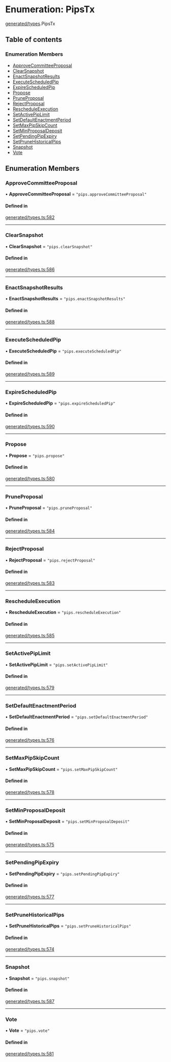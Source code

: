 # Enumeration: PipsTx

[generated/types](../wiki/generated.types).PipsTx

## Table of contents

### Enumeration Members

- [ApproveCommitteeProposal](../wiki/generated.types.PipsTx#approvecommitteeproposal)
- [ClearSnapshot](../wiki/generated.types.PipsTx#clearsnapshot)
- [EnactSnapshotResults](../wiki/generated.types.PipsTx#enactsnapshotresults)
- [ExecuteScheduledPip](../wiki/generated.types.PipsTx#executescheduledpip)
- [ExpireScheduledPip](../wiki/generated.types.PipsTx#expirescheduledpip)
- [Propose](../wiki/generated.types.PipsTx#propose)
- [PruneProposal](../wiki/generated.types.PipsTx#pruneproposal)
- [RejectProposal](../wiki/generated.types.PipsTx#rejectproposal)
- [RescheduleExecution](../wiki/generated.types.PipsTx#rescheduleexecution)
- [SetActivePipLimit](../wiki/generated.types.PipsTx#setactivepiplimit)
- [SetDefaultEnactmentPeriod](../wiki/generated.types.PipsTx#setdefaultenactmentperiod)
- [SetMaxPipSkipCount](../wiki/generated.types.PipsTx#setmaxpipskipcount)
- [SetMinProposalDeposit](../wiki/generated.types.PipsTx#setminproposaldeposit)
- [SetPendingPipExpiry](../wiki/generated.types.PipsTx#setpendingpipexpiry)
- [SetPruneHistoricalPips](../wiki/generated.types.PipsTx#setprunehistoricalpips)
- [Snapshot](../wiki/generated.types.PipsTx#snapshot)
- [Vote](../wiki/generated.types.PipsTx#vote)

## Enumeration Members

### ApproveCommitteeProposal

• **ApproveCommitteeProposal** = ``"pips.approveCommitteeProposal"``

#### Defined in

[generated/types.ts:582](https://github.com/PolymeshAssociation/polymesh-sdk/blob/31fdce23/src/generated/types.ts#L582)

___

### ClearSnapshot

• **ClearSnapshot** = ``"pips.clearSnapshot"``

#### Defined in

[generated/types.ts:586](https://github.com/PolymeshAssociation/polymesh-sdk/blob/31fdce23/src/generated/types.ts#L586)

___

### EnactSnapshotResults

• **EnactSnapshotResults** = ``"pips.enactSnapshotResults"``

#### Defined in

[generated/types.ts:588](https://github.com/PolymeshAssociation/polymesh-sdk/blob/31fdce23/src/generated/types.ts#L588)

___

### ExecuteScheduledPip

• **ExecuteScheduledPip** = ``"pips.executeScheduledPip"``

#### Defined in

[generated/types.ts:589](https://github.com/PolymeshAssociation/polymesh-sdk/blob/31fdce23/src/generated/types.ts#L589)

___

### ExpireScheduledPip

• **ExpireScheduledPip** = ``"pips.expireScheduledPip"``

#### Defined in

[generated/types.ts:590](https://github.com/PolymeshAssociation/polymesh-sdk/blob/31fdce23/src/generated/types.ts#L590)

___

### Propose

• **Propose** = ``"pips.propose"``

#### Defined in

[generated/types.ts:580](https://github.com/PolymeshAssociation/polymesh-sdk/blob/31fdce23/src/generated/types.ts#L580)

___

### PruneProposal

• **PruneProposal** = ``"pips.pruneProposal"``

#### Defined in

[generated/types.ts:584](https://github.com/PolymeshAssociation/polymesh-sdk/blob/31fdce23/src/generated/types.ts#L584)

___

### RejectProposal

• **RejectProposal** = ``"pips.rejectProposal"``

#### Defined in

[generated/types.ts:583](https://github.com/PolymeshAssociation/polymesh-sdk/blob/31fdce23/src/generated/types.ts#L583)

___

### RescheduleExecution

• **RescheduleExecution** = ``"pips.rescheduleExecution"``

#### Defined in

[generated/types.ts:585](https://github.com/PolymeshAssociation/polymesh-sdk/blob/31fdce23/src/generated/types.ts#L585)

___

### SetActivePipLimit

• **SetActivePipLimit** = ``"pips.setActivePipLimit"``

#### Defined in

[generated/types.ts:579](https://github.com/PolymeshAssociation/polymesh-sdk/blob/31fdce23/src/generated/types.ts#L579)

___

### SetDefaultEnactmentPeriod

• **SetDefaultEnactmentPeriod** = ``"pips.setDefaultEnactmentPeriod"``

#### Defined in

[generated/types.ts:576](https://github.com/PolymeshAssociation/polymesh-sdk/blob/31fdce23/src/generated/types.ts#L576)

___

### SetMaxPipSkipCount

• **SetMaxPipSkipCount** = ``"pips.setMaxPipSkipCount"``

#### Defined in

[generated/types.ts:578](https://github.com/PolymeshAssociation/polymesh-sdk/blob/31fdce23/src/generated/types.ts#L578)

___

### SetMinProposalDeposit

• **SetMinProposalDeposit** = ``"pips.setMinProposalDeposit"``

#### Defined in

[generated/types.ts:575](https://github.com/PolymeshAssociation/polymesh-sdk/blob/31fdce23/src/generated/types.ts#L575)

___

### SetPendingPipExpiry

• **SetPendingPipExpiry** = ``"pips.setPendingPipExpiry"``

#### Defined in

[generated/types.ts:577](https://github.com/PolymeshAssociation/polymesh-sdk/blob/31fdce23/src/generated/types.ts#L577)

___

### SetPruneHistoricalPips

• **SetPruneHistoricalPips** = ``"pips.setPruneHistoricalPips"``

#### Defined in

[generated/types.ts:574](https://github.com/PolymeshAssociation/polymesh-sdk/blob/31fdce23/src/generated/types.ts#L574)

___

### Snapshot

• **Snapshot** = ``"pips.snapshot"``

#### Defined in

[generated/types.ts:587](https://github.com/PolymeshAssociation/polymesh-sdk/blob/31fdce23/src/generated/types.ts#L587)

___

### Vote

• **Vote** = ``"pips.vote"``

#### Defined in

[generated/types.ts:581](https://github.com/PolymeshAssociation/polymesh-sdk/blob/31fdce23/src/generated/types.ts#L581)
